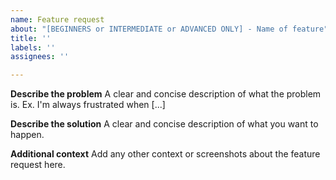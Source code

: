 ```yaml
---
name: Feature request
about: "[BEGINNERS or INTERMEDIATE or ADVANCED ONLY] - Name of feature"
title: ''
labels: ''
assignees: ''

---
```


**Describe the problem**
A clear and concise description of what the problem is. Ex. I'm always frustrated when [...]

**Describe the solution**
A clear and concise description of what you want to happen.

**Additional context**
Add any other context or screenshots about the feature request here.
